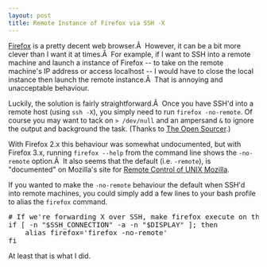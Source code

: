 ```yaml
--- 
layout: post
title: Remote Instance of Firefox via SSH -X
---
```

<a title="Read about the Firefox web browser" href="http://www.getfirefox.com/">Firefox</a> is a pretty decent web browser.Â  However, it can be a bit more clever than I want it at times.Â  For example, if I want to SSH into a remote machine and launch a instance of Firefox -- to take on the remote machine's IP address or access localhost -- I would have to close the local instance then launch the remote instance.Â  That is annoying and unacceptable behaviour.

Luckily, the solution is fairly straightforward.Â  Once you have SSH'd into a remote host (using <code>ssh -X</code>), you simply need to run <code>firefox -no-remote</code>.  Of course you may want to tack on <code>&gt; /dev/null</code> and an ampersand <code>&amp;</code> to ignore the output and background the task. (Thanks to <a href="http://www.theopensourcerer.com/2007/11/15/remote-firefox-over-xssh/">The Open Sourcer</a>.)

With Firefox 2.x this behaviour was somewhat undocumented, but with Firefox 3.x, running <code>firefox --help</code> from the command line shows the <code>-no-remote</code> option.Â  It also seems that the default (i.e. <code>-remote</code>), is "documented" on Mozilla's site for <a href="http://www.mozilla.org/unix/remote.html">Remote Control of UNIX Mozilla</a>.

If you wanted to make the <code>-no-remote</code> behaviour the default when SSH'd into remote machines, you could simply add a few lines to your bash profile to alias the <code>firefox</code> command.
<pre># If we're forwarding X over SSH, make firefox execute on this machine
if [ -n "$SSH_CONNECTION" -a -n "$DISPLAY" ]; then
    alias firefox='firefox -no-remote'
fi</pre>

At least that is what I did.
